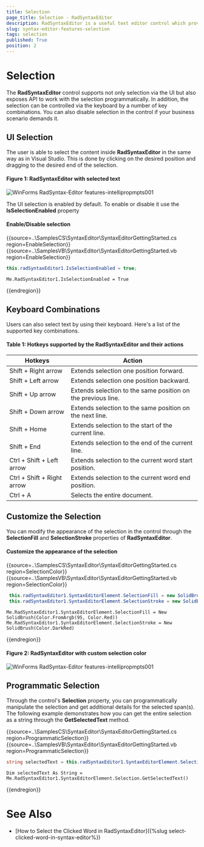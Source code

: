 ```yaml
---
title: Selection
page_title: Selection - RadSyntaxEditor
description: RadSyntaxEditor is a useful text editor control which provides built-in syntax highlighting and code editing experience
slug: syntax-editor-features-selection
tags: selection
published: True
position: 2
---
```


# Selection

The **RadSyntaxEditor** control supports not only selection via the UI but also exposes API to work with the selection programmatically. In addition, the selection can be controlled via the keyboard by a number of key combinations. You can also disable selection in the control if your business scenario demands it.

## UI Selection

The user is able to select the content inside **RadSyntaxEditor** in the same way as in Visual Studio. This is done by clicking on the desired position and dragging to the desired end of the selection. 

#### Figure 1: RadSyntaxEditor with selected text

![WinForms RadSyntax-Editor features-intellipropmpts001](images/selection001.png)

The UI selection is enabled by default. To enable or disable it use the **IsSelectionEnabled** property

#### Enable/Disable selection
{{source=..\SamplesCS\SyntaxEditor\SyntaxEditorGettingStarted.cs region=EnableSelection}} 
{{source=..\SamplesVB\SyntaxEditor\SyntaxEditorGettingStarted.vb region=EnableSelection}}

````C#
this.radSyntaxEditor1.IsSelectionEnabled = true;

````
````VB.NET
Me.RadSyntaxEditor1.IsSelectionEnabled = True

````

{{endregion}} 

## Keyboard Combinations

Users can also select text by using their keyboard. Here's a list of the supported key combinations.

#### Table 1: Hotkeys supported by the RadSyntaxEditor and their actions

|**Hotkeys**|**Action**|
|----|----|
|Shift + Right arrow|Extends selection one position forward.|
|Shift + Left arrow|Extends selection one position backward.|
|Shift + Up arrow|Extends selection to the same position on the previous line.|
|Shift + Down arrow|Extends selection to the same position on the next line.|
|Shift + Home|Extends selection to the start of the current line.|
|Shift + End|Extends selection to the end of the current line.|
|Ctrl + Shift + Left arrow|Extends selection to the current word start position.|
|Ctrl + Shift + Right arrow|Extends selection to the current word end position.|
|Ctrl + A|Selects the entire document.|

## Customize the Selection

You can modify the appearance of the selection in the control through the **SelectionFill** and **SelectionStroke** properties of **RadSyntaxEditor**.

#### Customize the appearance of the selection

{{source=..\SamplesCS\SyntaxEditor\SyntaxEditorGettingStarted.cs region=SelectionColor}} 
{{source=..\SamplesVB\SyntaxEditor\SyntaxEditorGettingStarted.vb region=SelectionColor}}

````C#
 this.radSyntaxEditor1.SyntaxEditorElement.SelectionFill = new SolidBrush(Color.FromArgb(95, Color.Red));
 this.radSyntaxEditor1.SyntaxEditorElement.SelectionStroke = new SolidBrush(Color.DarkRed);

````
````VB.NET
Me.RadSyntaxEditor1.SyntaxEditorElement.SelectionFill = New SolidBrush(Color.FromArgb(95, Color.Red))
Me.RadSyntaxEditor1.SyntaxEditorElement.SelectionStroke = New SolidBrush(Color.DarkRed)

````

{{endregion}} 

#### Figure 2: RadSyntaxEditor with custom selection color

![WinForms RadSyntax-Editor features-intellipropmpts001](images/selection002.png)

## Programmatic Selection

Through the control's **Selection** property, you can programmatically manipulate the selection and get additional details for the selected span(s). The following example demonstrates how you can get the entire selection as a string through the **GetSelectedText** method.

{{source=..\SamplesCS\SyntaxEditor\SyntaxEditorGettingStarted.cs region=ProgrammaticSelection}} 
{{source=..\SamplesVB\SyntaxEditor\SyntaxEditorGettingStarted.vb region=ProgrammaticSelection}}

````C#
string selectedText = this.radSyntaxEditor1.SyntaxEditorElement.Selection.GetSelectedText();

````
````VB.NET
Dim selectedText As String = Me.RadSyntaxEditor1.SyntaxEditorElement.Selection.GetSelectedText()

````

{{endregion}} 

# See Also

* [How to Select the Clicked Word in RadSyntaxEditor]({%slug select-clicked-word-in-syntax-editor%})
